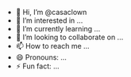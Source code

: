 - 👋 Hi, I’m @casaclown
- 👀 I’m interested in ...
- 🌱 I’m currently learning ...
- 💞️ I’m looking to collaborate on ...
- 📫 How to reach me ...
- 😄 Pronouns: ...
- ⚡ Fun fact: ...

<!---
casaclown/casaclown is a ✨ special ✨ repository because its `README.md` (this file) appears on your GitHub profile.
You can click the Preview link to take a look at your changes.
--->
